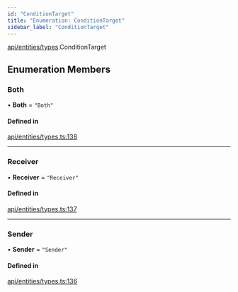 ```yaml
---
id: "ConditionTarget"
title: "Enumeration: ConditionTarget"
sidebar_label: "ConditionTarget"
---
```


[api/entities/types](../../../../../modules/API/Entities/Types/Types.md).ConditionTarget

## Enumeration Members

### Both

• **Both** = ``"Both"``

#### Defined in

[api/entities/types.ts:138](https://github.com/PolymeshAssociation/polymesh-sdk/blob/654b99c8d/src/api/entities/types.ts#L138)

___

### Receiver

• **Receiver** = ``"Receiver"``

#### Defined in

[api/entities/types.ts:137](https://github.com/PolymeshAssociation/polymesh-sdk/blob/654b99c8d/src/api/entities/types.ts#L137)

___

### Sender

• **Sender** = ``"Sender"``

#### Defined in

[api/entities/types.ts:136](https://github.com/PolymeshAssociation/polymesh-sdk/blob/654b99c8d/src/api/entities/types.ts#L136)
